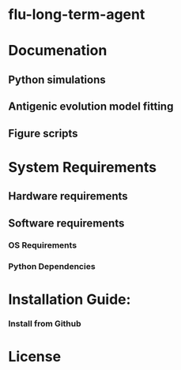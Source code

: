 # flu-long-term-agent


# Documenation
## Python simulations

## Antigenic evolution model fitting

## Figure scripts

# System Requirements
## Hardware requirements

## Software requirements
### OS Requirements

### Python Dependencies


# Installation Guide:
### Install from Github


# License
